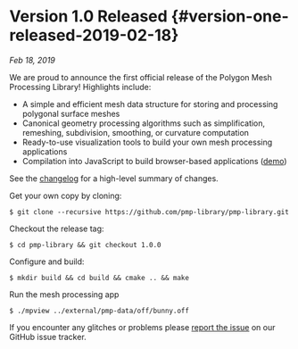 # Version 1.0 Released {#version-one-released-2019-02-18}

_Feb 18, 2019_

We are proud to announce the first official release of the Polygon Mesh
Processing Library! Highlights include:

- A simple and efficient mesh data structure for storing and processing
  polygonal surface meshes
- Canonical geometry processing algorithms such as simplification, remeshing,
  subdivision, smoothing, or curvature computation
- Ready-to-use visualization tools to build your own mesh processing
  applications
- Compilation into JavaScript to build browser-based applications
  ([demo](https://www.pmp-library.org/mpview.html))

See the
[changelog](https://github.com/pmp-library/pmp-library/blob/master/CHANGELOG.md)
for a high-level summary of changes.

Get your own copy by cloning:

    $ git clone --recursive https://github.com/pmp-library/pmp-library.git

Checkout the release tag:

    $ cd pmp-library && git checkout 1.0.0

Configure and build:

    $ mkdir build && cd build && cmake .. && make

Run the mesh processing app

    $ ./mpview ../external/pmp-data/off/bunny.off

If you encounter any glitches or problems
please [report the issue](https://github.com/pmp-library/pmp-library/issues) on
our GitHub issue tracker.
